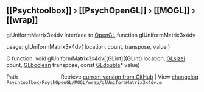 ## [[Psychtoolbox]] &#8250; [[PsychOpenGL]] &#8250; [[MOGL]] &#8250; [[wrap]]

glUniformMatrix3x4dv  Interface to [OpenGL](OpenGL) function glUniformMatrix3x4dv  
  
usage:  glUniformMatrix3x4dv( location, count, transpose, value )  
  
C function:  void glUniformMatrix3x4dv[(GLint]((GLint) location, [GLsizei](GLsizei) count, [GLboolean](GLboolean) transpose, const [GLdouble](GLdouble)\* value)  




<div class="code_header" style="text-align:right;">
  <span style="float:left;">Path&nbsp;&nbsp;</span> <span class="counter">Retrieve <a href=
  "https://raw.github.com/Psychtoolbox-3/Psychtoolbox-3/beta/Psychtoolbox/PsychOpenGL/MOGL/wrap/glUniformMatrix3x4dv.m">current version from GitHub</a> | View <a href=
  "https://github.com/Psychtoolbox-3/Psychtoolbox-3/commits/beta/Psychtoolbox/PsychOpenGL/MOGL/wrap/glUniformMatrix3x4dv.m">changelog</a></span>
</div>
<div class="code">
  <code>Psychtoolbox/PsychOpenGL/MOGL/wrap/glUniformMatrix3x4dv.m</code>
</div>

